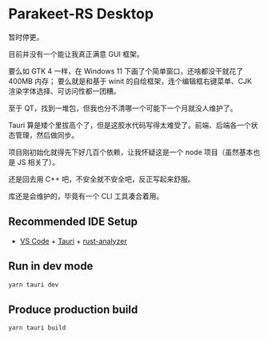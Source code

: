 # Parakeet-RS Desktop

暂时停更。

目前并没有一个能让我真正满意 GUI 框架。

要么如 GTK 4 一样，在 Windows 11 下画了个简单窗口，还啥都没干就花了 400MB 内存；
要么就是和基于 winit 的自绘框架，连个编辑框右键菜单、CJK 渲染字体选择、可访问性都一团糟。

至于 QT，找到一堆包，但我也分不清哪一个可能下一个月就没人维护了。

Tauri 算是矮个里拔高个了，但是这胶水代码写得太难受了。前端、后端各一个状态管理，然后做同步。

项目刚初始化就得先下好几百个依赖，让我怀疑这是一个 node 项目（虽然基本也是 JS 相关了）。

还是回去用 C++ 吧，不安全就不安全吧，反正写起来舒服。

库还是会维护的，毕竟有一个 CLI 工具凑合着用。

## Recommended IDE Setup

- [VS Code](https://code.visualstudio.com/) + [Tauri](https://marketplace.visualstudio.com/items?itemName=tauri-apps.tauri-vscode) + [rust-analyzer](https://marketplace.visualstudio.com/items?itemName=rust-lang.rust-analyzer)

## Run in dev mode

```sh
yarn tauri dev
```

## Produce production build

```sh
yarn tauri build
```
